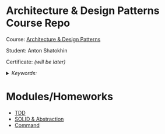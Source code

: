 # Architecture & Design Patterns Course Repo

Course: [Architecture & Design Patterns](https://otus.ru/lessons/patterns/)

Student: Anton Shatokhin

Certificate: *(will be later)*

<details>
<summary>
<i>Keywords: </i>
</summary>
<p>TDD</p>
</details>

# Modules/Homeworks
- [TDD](https://github.com/TohaVoice/architecture-patterns/tree/hw01-tdd/hw01-tdd)
- [SOLID & Abstraction](https://github.com/TohaVoice/architecture-patterns/tree/hw02-abstraction)
- [Command](https://github.com/TohaVoice/architecture-patterns/tree/hw03-commands)

